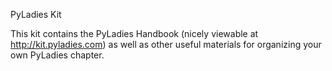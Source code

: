 PyLadies Kit

This kit contains the PyLadies Handbook (nicely viewable at http://kit.pyladies.com) as well as other useful materials for organizing your own PyLadies chapter.
